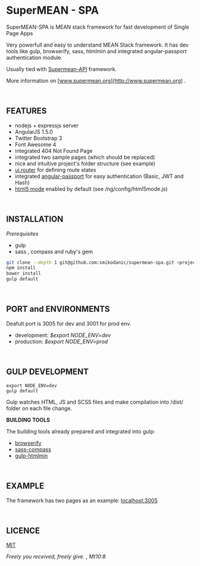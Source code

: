 # SuperMEAN - SPA
SuperMEAN-SPA is MEAN stack framework for fast development of Single Page Apps

Very powerfull and easy to understand MEAN Stack framework.
It has dev tools like gulp, browserify, sass, htmlmin
and integrated angular-passport authentication module.

Usually tied with [Supermean-API](https://github.com/smikodanic/supermean-api) framework.

More information on [www.supermean.org](http://www.supermean.org) .

&nbsp;

## FEATURES
- nodejs + expressjs server
- AngularJS 1.5.0
- Twitter Bootstrap 3
- Font Awesome 4
- integrated 404 Not Found Page
- integrated two sample pages (which should be replaced)
- nice and intuitive project's folder structure (see example)
- [ui.router](https://github.com/angular-ui/ui-router) for defining route states
- integrated [angular-passport](https://www.npmjs.com/package/angular-passport) for easy authentication (Basic, JWT and Hash)
- [html5 mode](https://docs.angularjs.org/api/ng/provider/$locationProvider) enabled by default (see /ng/config/html5mode.js)

&nbsp;

## INSTALLATION

*Prerequisites*
* gulp
* sass , compass and ruby's gem


```sh
git clone --depth 1 git@github.com:smikodanic/supermean-spa.git <project-name>
npm install
bower install
gulp default
```

&nbsp;

## PORT and ENVIRONMENTS
Deafult port is 3005 for dev and 3001 for prod env.

* development: *$export NODE_ENV=dev*
* production: *$export NODE_ENV=prod*


&nbsp;


## GULP DEVELOPMENT
```
export NODE_ENV=dev
gulp default
```

Gulp watches HTML, JS and SCSS files and make compilation into /dist/ folder on each file change.

**BUILDING TOOLS**

The building tools already prepared and integrated into gulp:
* [browserify](http://browserify.org)
* [sass-compass](http://compass-style.org)
* [gulp-htmlmin](https://github.com/jonschlinkert/gulp-htmlmin)

&nbsp;

## EXAMPLE
The framework has two pages as an example: [localhost:3005](http://localhost:3005)


&nbsp;

## LICENCE

[MIT](https://opensource.org/licenses/MIT)

*Freely you received, freely give. , Mt10:8*

&nbsp;

&nbsp;

